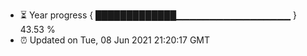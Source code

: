- ⏳ Year progress { █████████████▁▁▁▁▁▁▁▁▁▁▁▁▁▁▁▁▁ } 43.53 %
- ⏰ Updated on Tue, 08 Jun 2021 21:20:17 GMT

